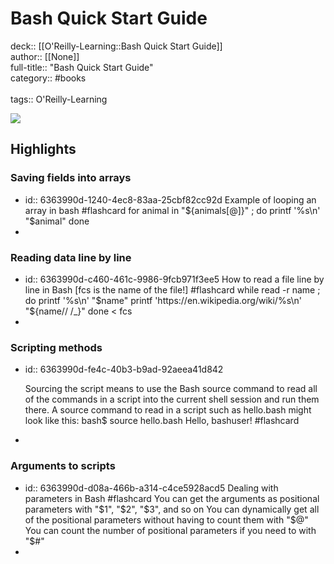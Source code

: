 # Bash Quick Start Guide

deck:: [[O'Reilly-Learning::Bash Quick Start Guide]]\
author:: [[None]]\
full-title:: "Bash Quick Start Guide"\
category:: #books\
\
tags:: O'Reilly-Learning  

![](https://learning.oreilly.com/library/view/bash-quick-start/9781789538830/ibis_generated_cover_thumbnail.jpg)
## Highlights
### Saving fields into arrays
- id:: 6363990d-1240-4ec8-83aa-25cbf82cc92d
   Example of looping an array in bash #flashcard 
    for animal in "${animals[@]}" ; do
     printf '%s\n' "$animal"
     done
-
### Reading data line by line
- id:: 6363990d-c460-461c-9986-9fcb971f3ee5
   How to read a file line by line in Bash [fcs is the name of the file!] #flashcard 
    while read -r name ; do
     printf '%s\n' "$name"
     printf 'https://en.wikipedia.org/wiki/%s\n' "${name// /_}"
     done < fcs
-
### Scripting methods
- id:: 6363990d-fe4c-40b3-b9ad-92aeea41d842
  
  Sourcing the script means to use the Bash source command to read all of the commands in a script into the current shell session and run them there. A source command to read in a script such as hello.bash might look like this:
     bash$ source hello.bash
     Hello, bashuser! #flashcard
-
### Arguments to scripts
- id:: 6363990d-d08a-466b-a314-c4ce5928acd5
   Dealing with parameters in Bash #flashcard 
    You can get the arguments as positional parameters with "$1", "$2", "$3", and so on
     You can dynamically get all of the positional parameters without having to count them with "$@"
     You can count the number of positional parameters if you need to with "$#"
-